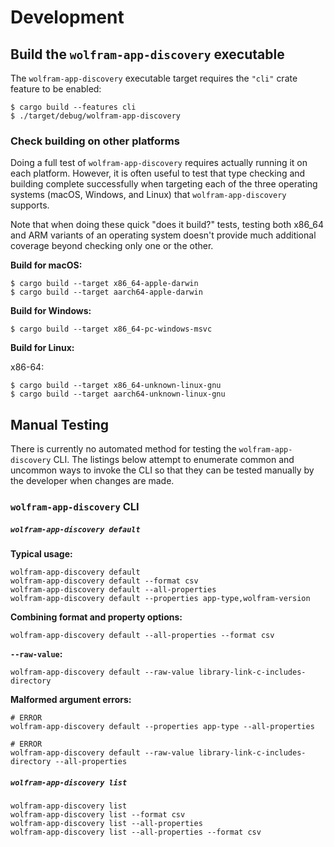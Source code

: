 
# Development

## Build the `wolfram-app-discovery` executable

The `wolfram-app-discovery` executable target requires the `"cli"` crate feature to be
enabled:

```shell
$ cargo build --features cli
$ ./target/debug/wolfram-app-discovery
```

### Check building on other platforms

Doing a full test of `wolfram-app-discovery` requires actually running it
on each platform. However, it is often useful to test that type checking and
building complete successfully when targeting each of the three operating
systems (macOS, Windows, and Linux) that `wolfram-app-discovery` supports.

Note that when doing these quick "does it build?" tests, testing both x86_64 and
ARM variants of an operating system doesn't provide much additional coverage
beyond checking only one or the other.

**Build for macOS:**

```shell
$ cargo build --target x86_64-apple-darwin
$ cargo build --target aarch64-apple-darwin
```

**Build for Windows:**

```shell
$ cargo build --target x86_64-pc-windows-msvc
```

**Build for Linux:**

x86-64:

```shell
$ cargo build --target x86_64-unknown-linux-gnu
$ cargo build --target aarch64-unknown-linux-gnu
```

## Manual Testing

There is currently no automated method for testing the `wolfram-app-discovery`
CLI. The listings below attempt to enumerate common and uncommon ways to invoke
the CLI so that they can be tested manually by the developer when changes are
made.

### `wolfram-app-discovery` CLI

##### `wolfram-app-discovery default`

**Typical usage:**

```shell
wolfram-app-discovery default
wolfram-app-discovery default --format csv
wolfram-app-discovery default --all-properties
wolfram-app-discovery default --properties app-type,wolfram-version
```

**Combining format and property options:**

```shell
wolfram-app-discovery default --all-properties --format csv
```

**`--raw-value`:**

```shell
wolfram-app-discovery default --raw-value library-link-c-includes-directory
```

**Malformed argument errors:**

```shell
# ERROR
wolfram-app-discovery default --properties app-type --all-properties

# ERROR
wolfram-app-discovery default --raw-value library-link-c-includes-directory --all-properties
```

##### `wolfram-app-discovery list`

```shell
wolfram-app-discovery list
wolfram-app-discovery list --format csv
wolfram-app-discovery list --all-properties
wolfram-app-discovery list --all-properties --format csv
```